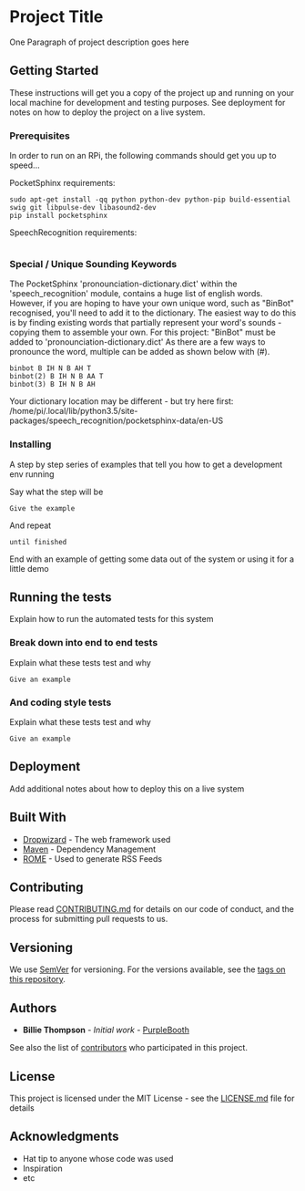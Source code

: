 # Project Title

One Paragraph of project description goes here

## Getting Started

These instructions will get you a copy of the project up and running on your local machine for development and testing purposes. See deployment for notes on how to deploy the project on a live system.

### Prerequisites

In order to run on an RPi, the following commands should get you up to speed...

PocketSphinx requirements:

```
sudo apt-get install -qq python python-dev python-pip build-essential swig git libpulse-dev libasound2-dev
pip install pocketsphinx
```
SpeechRecognition requirements:
```

```

### Special / Unique Sounding Keywords

The PocketSphinx 'pronounciation-dictionary.dict' within the 'speech_recognition' module, contains a huge list of english words. However, if you are hoping to have your own unique word, such as "BinBot" recognised, you'll need to add it to the dictionary. The easiest way to do this is by finding existing words that partially represent your word's sounds - copying them to assemble your own.
For this project: "BinBot" must be added to 'pronounciation-dictionary.dict'
As there are a few ways to pronounce the word, multiple can be added as shown below with (#).
```
binbot B IH N B AH T
binbot(2) B IH N B AA T
binbot(3) B IH N B AH
```
Your dictionary location may be different - but try here first:
/home/pi/.local/lib/python3.5/site-packages/speech_recognition/pocketsphinx-data/en-US


### Installing

A step by step series of examples that tell you how to get a development env running

Say what the step will be

```
Give the example
```

And repeat

```
until finished
```

End with an example of getting some data out of the system or using it for a little demo

## Running the tests

Explain how to run the automated tests for this system

### Break down into end to end tests

Explain what these tests test and why

```
Give an example
```

### And coding style tests

Explain what these tests test and why

```
Give an example
```

## Deployment

Add additional notes about how to deploy this on a live system

## Built With

* [Dropwizard](http://www.dropwizard.io/1.0.2/docs/) - The web framework used
* [Maven](https://maven.apache.org/) - Dependency Management
* [ROME](https://rometools.github.io/rome/) - Used to generate RSS Feeds

## Contributing

Please read [CONTRIBUTING.md](https://gist.github.com/PurpleBooth/b24679402957c63ec426) for details on our code of conduct, and the process for submitting pull requests to us.

## Versioning

We use [SemVer](http://semver.org/) for versioning. For the versions available, see the [tags on this repository](https://github.com/your/project/tags). 

## Authors

* **Billie Thompson** - *Initial work* - [PurpleBooth](https://github.com/PurpleBooth)

See also the list of [contributors](https://github.com/your/project/contributors) who participated in this project.

## License

This project is licensed under the MIT License - see the [LICENSE.md](LICENSE.md) file for details

## Acknowledgments

* Hat tip to anyone whose code was used
* Inspiration
* etc

